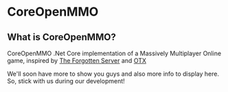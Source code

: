 # CoreOpenMMO

## What is CoreOpenMMO?
CoreOpenMMO .Net Core implementation of a Massively  Multiplayer Online game, inspired by [The Forgotten Server](https://github.com/otland/forgottenserver) and [OTX](https://github.com/mattyx14/otxserver)

We'll soon have more to show you guys and also more info to display here. So, stick with us during our development!
